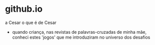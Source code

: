 # github.io
a Cesar o que é de Cesar
  - quando criança, nas revistas de palavras-cruzadas de minha mãe, conheci estes 'jogos' que me introduziram no universo dos desafios

